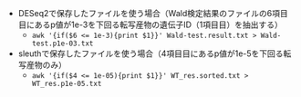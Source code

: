 - DESeq2で保存したファイルを使う場合（Wald検定結果のファイルの6項目目にあるp値が1e-3を下回る転写産物の遺伝子ID（1項目目）を抽出する）  
  - ```awk '{if($6 <= 1e-3){print $1}}' Wald-test.result.txt > Wald-test.p1e-03.txt```  
- sleuthで保存したファイルを使う場合（4項目目にあるp値が1e-5を下回る転写産物のみ）
  - ```awk '{if($4 <= 1e-05){print $1}}' WT_res.sorted.txt > WT_res.p1e-05.txt```  
